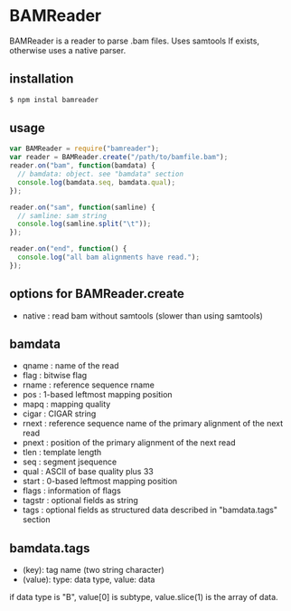 BAMReader
==========
BAMReader is a reader to parse .bam files.
Uses samtools If exists, otherwise uses a native parser.

installation
----------------
```bash
$ npm instal bamreader
```

usage
-------------
```js
var BAMReader = require("bamreader");
var reader = BAMReader.create("/path/to/bamfile.bam");
reader.on("bam", function(bamdata) {
  // bamdata: object. see "bamdata" section
  console.log(bamdata.seq, bamdata.qual);
});

reader.on("sam", function(samline) {
  // samline: sam string
  console.log(samline.split("\t"));
});

reader.on("end", function() {
  console.log("all bam alignments have read.");
});
```
options for BAMReader.create
----------------------------
- native : read bam without samtools (slower than using samtools)

bamdata
------------------
- qname   : name of the read
- flag    : bitwise flag
- rname   : reference sequence rname
- pos     : 1-based leftmost mapping position
- mapq    : mapping quality
- cigar   : CIGAR string
- rnext   : reference sequence name of the primary alignment of the next read
- pnext   : position of the primary alignment of the next read
- tlen    : template length
- seq     : segment jsequence
- qual    : ASCII of base quality plus 33
- start   : 0-based leftmost mapping position
- flags   : information of flags
- tagstr  : optional fields as string
- tags    : optional fields as structured data described in "bamdata.tags" section

bamdata.tags
------------------
- (key): tag name (two string character)
- (value): type: data type, value: data

if data type is "B", value[0] is subtype, value.slice(1) is the array of data.
